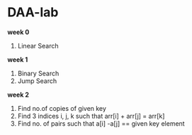 # DAA-lab
__week 0__<br>
1. Linear Search<br>

**week 1**<br>
1. Binary Search<br>
2. Jump Search<br>

**week 2**<br>
1. Find no.of copies of given key
2. Find 3 indices i, j, k such that arr[i] + arr[j] = arr[k]
3. Find no. of pairs such that a[i] -a[j] == given key element
